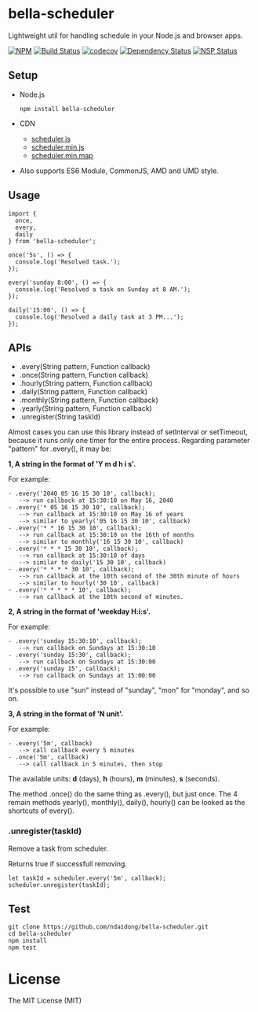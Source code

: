 bella-scheduler
========

Lightweight util for handling schedule in your Node.js and browser apps.

[![NPM](https://badge.fury.io/js/bella-scheduler.svg)](https://badge.fury.io/js/bella-scheduler)
[![Build Status](https://travis-ci.org/ndaidong/bella-scheduler.svg?branch=master)](https://travis-ci.org/ndaidong/bella-scheduler)
[![codecov](https://codecov.io/gh/ndaidong/bella-scheduler/branch/master/graph/badge.svg)](https://codecov.io/gh/ndaidong/bella-scheduler)
[![Dependency Status](https://gemnasium.com/badges/github.com/ndaidong/bella-scheduler.svg)](https://gemnasium.com/github.com/ndaidong/bella-scheduler)
[![NSP Status](https://nodesecurity.io/orgs/techpush/projects/bc63bba1-d201-4846-8e37-49daaf43311c/badge)](https://nodesecurity.io/orgs/techpush/projects/bc63bba1-d201-4846-8e37-49daaf43311c)


## Setup

- Node.js

  ```
  npm install bella-scheduler
  ```

- CDN

  - [scheduler.js](https://cdn.rawgit.com/ndaidong/bella-scheduler/master/dist/scheduler.js)
  - [scheduler.min.js](https://cdn.rawgit.com/ndaidong/bella-scheduler/master/dist/scheduler.min.js)
  - [scheduler.min.map](https://cdn.rawgit.com/ndaidong/bella-scheduler/master/dist/scheduler.min.map)

- Also supports ES6 Module, CommonJS, AMD and UMD style.


## Usage

```
import {
  once,
  every,
  daily
} from 'bella-scheduler';

once('5s', () => {
  console.log('Resolved task.');
});

every('sunday 8:00', () => {
  console.log('Resolved a task on Sunday at 8 AM.');
});

daily('15:00', () => {
  console.log('Resolved a daily task at 3 PM...');
});
```


## APIs

 - .every(String pattern, Function callback)
 - .once(String pattern, Function callback)
 - .hourly(String pattern, Function callback)
 - .daily(String pattern, Function callback)
 - .monthly(String pattern, Function callback)
 - .yearly(String pattern, Function callback)
 - .unregister(String taskId)


Almost cases you can use this library instead of setInterval or setTimeout, because it runs only one timer for the entire process. Regarding parameter "pattern" for .every(), it may be:

**1, A string in the format of 'Y m d h i s'.**

For example:

    - .every('2040 05 16 15 30 10', callback);
       --> run callback at 15:30:10 on May 16, 2040
    - .every('* 05 16 15 30 10', callback);
       --> run callback at 15:30:10 on May 16 of years
       --> similar to yearly('05 16 15 30 10', callback)
    - .every('* * 16 15 30 10', callback);
       --> run callback at 15:30:10 on the 16th of months
       --> similar to monthly('16 15 30 10', callback)
    - .every('* * * 15 30 10', callback);
       --> run callback at 15:30:10 of days
       --> similar to daily('15 30 10', callback)
    - .every('* * * * 30 10', callback);
       --> run callback at the 10th second of the 30th minute of hours
       --> similar to hourly('30 10', callback)
    - .every('* * * * * 10', callback);
       --> run callback at the 10th second of minutes.

**2, A string in the format of 'weekday H:i:s'.**

For example:

    - .every('sunday 15:30:10', callback);
       --> run callback on Sundays at 15:30:10
    - .every('sunday 15:30', callback);
       --> run callback on Sundays at 15:30:00
    - .every('sunday 15', callback);
       --> run callback on Sundays at 15:00:00

It's possible to use "sun" instead of "sunday", "mon" for "monday", and so on.

**3, A string in the format of 'N unit'.**

For example:

    - .every('5m', callback)
       --> call callback every 5 minutes
    - .once('5m', callback)
       --> call callback in 5 minutes, then stop

The available units: **d** (days), **h** (hours), **m** (minutes), **s** (seconds).

The method .once() do the same thing as .every(), but just once. The 4 remain methods yearly(), monthly(), daily(), hourly() can be looked as the shortcuts of every().


### .unregister(taskId)

Remove a task from scheduler.

Returns true if successfull removing.

```
let taskId = scheduler.every('5m', callback);
scheduler.unregister(taskId);
```


## Test

```
git clone https://github.com/ndaidong/bella-scheduler.git
cd bella-scheduler
npm install
npm test
```

# License

The MIT License (MIT)
